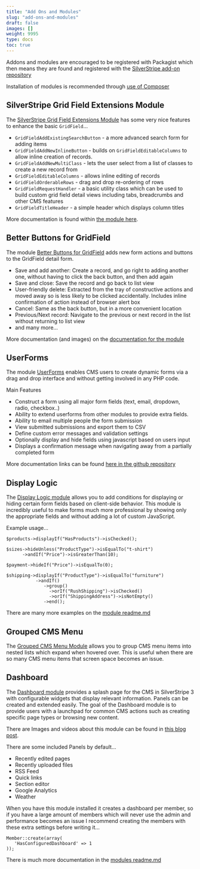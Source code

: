 ```yaml
---
title: "Add Ons and Modules"
slug: "add-ons-and-modules"
draft: false
images: []
weight: 9995
type: docs
toc: true
---
```


Addons and modules are encouraged to be registered with Packagist which then means they are found and registered with the [SilverStripe add-on repository][1]

Installation of modules is recommended through [use of Composer][2]

  [1]: http://addons.silverstripe.org/
  [2]: https://docs.silverstripe.org/en/3.4/getting_started/composer/
  
  


## SilverStripe Grid Field Extensions Module
The [SilverStripe Grid Field Extensions Module][1] has some very nice features to enhance the basic `GridField`...

 - `GridFieldAddExistingSearchButton` - a more advanced search form for adding items
 - `GridFieldAddNewInlineButton` - builds on `GridFieldEditableColumns` to allow inline creation of records.
 - `GridFieldAddNewMultiClass` - lets the user select from a list of classes to create a new record from
 - `GridFieldEditableColumns` - allows inline editing of records
 - `GridFieldOrderableRows` - drag and drop re-ordering of rows
 - `GridFieldRequestHandler` - a basic utility class which can be used to build custom grid field detail views including tabs, breadcrumbs and other CMS features
 - `GridFieldTitleHeader` - a simple header which displays column titles

More documentation is found within [the module here][2].

  [1]: https://github.com/silverstripe-australia/silverstripe-gridfieldextensions
  [2]: https://github.com/silverstripe-australia/silverstripe-gridfieldextensions/blob/master/docs/en/index.md

## Better Buttons for GridField
The module [Better Buttons for GridField][1] adds new form actions and buttons to the GridField detail form.

 - Save and add another: Create a record, and go right to adding another one, without having to click the back button, and then add again
 - Save and close: Save the record and go back to list view
 - User-friendly delete: Extracted from the tray of constructive actions and moved away so is less likely to be clicked accidentally. Includes inline confirmation of action instead of browser alert box
 - Cancel: Same as the back button, but in a more convenient location
 - Previous/Next record: Navigate to the previous or next record in the list without returning to list view
 - and many more...

More documentation (and images) on the [documentation for the module][2]

  [1]: http://%20https://github.com/unclecheese/silverstripe-gridfield-betterbuttons
  [2]: https://github.com/unclecheese/silverstripe-gridfield-betterbuttons/blob/master/README.md

## UserForms
The module [UserForms][1] enables CMS users to create dynamic forms via a drag and drop interface and without getting involved in any PHP code.

Main Features

 - Construct a form using all major form fields (text, email, dropdown, radio, checkbox..)
 - Ability to extend userforms from other modules to provide extra fields.
 - Ability to email multiple people the form submission
 - View submitted submissions and export them to CSV
 - Define custom error messages and validation settings
 - Optionally display and hide fields using javascript based on users input
 - Displays a confirmation message when navigating away from a partially completed form

More documentation links can be found [here in the github repository][2]

  [1]: https://github.com/silverstripe/silverstripe-userforms
  [2]: https://github.com/silverstripe/silverstripe-userforms/tree/master/docs/en

## Display Logic
The [Display Logic module][1] allows you to add conditions for displaying or hiding certain form fields based on client-side behavior.  This module is incredibly useful to make forms much more professional by showing only the appropriate fields and without adding a lot of custom JavaScript.

Example usage...

    $products->displayIf("HasProducts")->isChecked();
    
    $sizes->hideUnless("ProductType")->isEqualTo("t-shirt")
          ->andIf("Price")->isGreaterThan(10);
    
    $payment->hideIf("Price")->isEqualTo(0);
    
    $shipping->displayIf("ProductType")->isEqualTo("furniture")
               ->andIf()
                  ->group()
                    ->orIf("RushShipping")->isChecked()
                    ->orIf("ShippingAddress")->isNotEmpty()
                  ->end();

There are many more examples on the [module readme.md][2]

  [1]: https://github.com/unclecheese/silverstripe-display-logic
  [2]: https://github.com/unclecheese/silverstripe-display-logic/blob/master/README.md

## Grouped CMS Menu
The [Grouped CMS Menu Module][1] allows you to group CMS menu items into nested lists which expand when hovered over. This is useful when there are so many CMS menu items that screen space becomes an issue.

  [1]: https://github.com/silverstripe-australia/silverstripe-grouped-cms-menu

## Dashboard
The [Dashboard module][1] provides a splash page for the CMS in SilverStripe 3 with configurable widgets that display relevant information. Panels can be created and extended easily. The goal of the Dashboard module is to provide users with a launchpad for common CMS actions such as creating specific page types or browsing new content.

There are Images and videos about this module can be found in [this blog post][2].

There are some included Panels by default...

 - Recently edited pages
 - Recently uploaded files
 - RSS Feed
 - Quick links
 - Section editor
 - Google Analytics
 - Weather

When you have this module installed it creates a dashboard per member, so if you have a large amount of members which will never use the admin and performance becomes an issue I recommend creating the members with these extra settings before writing it...

    Member::create(array(
       'HasConfiguredDashboard' => 1
    ));

There is much more documentation in the [modules readme.md][3]

  [1]: https://github.com/unclecheese/silverstripe-dashboard
  [2]: https://www.silverstripe.org/blog/the-dashboard-module-make-a-splash-in-silverstripe-3/
  [3]: https://github.com/unclecheese/silverstripe-dashboard/blob/master/README.md

